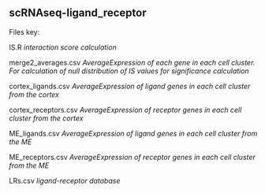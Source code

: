 ## scRNAseq-ligand_receptor

Files key:

IS.R
<i> interaction score calculation </i>

merge2_averages.csv
<i>AverageExpression of each gene in each cell cluster. 
For calculation of null distribution of IS values for significance calculation</i>

cortex_ligands.csv
<i>AverageExpression of ligand genes in each cell cluster from the cortex
 </i>

cortex_receptors.csv
<i>AverageExpression of receptor genes in each cell cluster from the cortex
</i>

ME_ligands.csv
<i>AverageExpression of ligand genes in each cell cluster from the ME </i>


ME_receptors.csv
<i>AverageExpression of receptor genes in each cell cluster from the ME</i>


LRs.csv
<i> ligand-receptor database </i>
